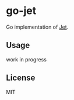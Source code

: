 
# go-jet

Go implementation of [Jet](http://jetbus.io).

## Usage

work in progress

## License

MIT
